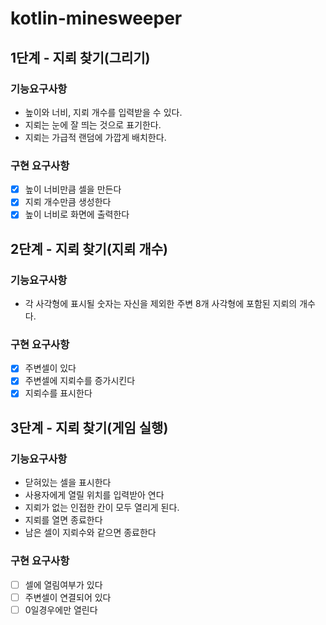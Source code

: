 # kotlin-minesweeper

## 1단계 - 지뢰 찾기(그리기)
### 기능요구사항
- 높이와 너비, 지뢰 개수를 입력받을 수 있다.
- 지뢰는 눈에 잘 띄는 것으로 표기한다.
- 지뢰는 가급적 랜덤에 가깝게 배치한다.

### 구현 요구사항
- [x] 높이 너비만큼 셀을 만든다
- [x] 지뢰 개수만큼 생성한다
- [x] 높이 너비로 화면에 출력한다

## 2단계 - 지뢰 찾기(지뢰 개수)
### 기능요구사항
- 각 사각형에 표시될 숫자는 자신을 제외한 주변 8개 사각형에 포함된 지뢰의 개수다.

### 구현 요구사항
- [x] 주변셀이 있다
- [x] 주변셀에 지뢰수를 증가시킨다
- [x] 지뢰수를 표시한다

## 3단계 - 지뢰 찾기(게임 실행)
### 기능요구사항
- 닫혀있는 셀을 표시한다
- 사용자에게 열릴 위치를 입력받아 연다
- 지뢰가 없는 인접한 칸이 모두 열리게 된다.
- 지뢰를 열면 종료한다
- 남은 셀이 지뢰수와 같으면 종료한다

### 구현 요구사항
- [ ] 셀에 열림여부가 있다
- [ ] 주변셀이 연결되어 있다  
- [ ] 0일경우에만 열린다
